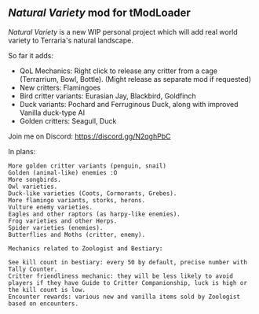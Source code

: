 
## _Natural Variety_ mod for tModLoader


_Natural Variety_ is a new WIP personal project which will add real world variety to Terraria's natural landscape. 

So far it adds:
- QoL Mechanics: Right click to release any critter from a cage (Terrarrium, Bowl, Bottle). (Might release as separate mod if requested)
- New critters: Flamingoes 
- Bird critter variants: Eurasian Jay, Blackbird, Goldfinch
- Duck variants: Pochard and Ferruginous Duck, along with improved Vanilla duck-type AI  
- Golden critters: Seagull, Duck

Join me on Discord: https://discord.gg/N2qghPbC

In plans:

    More golden critter variants (penguin, snail)
    Golden (animal-like) enemies :O
    More songbirds.
    Owl varieties. 
    Duck-like varieties (Coots, Cormorants, Grebes).
    More flamingo variants, storks, herons.
    Vulture enemy varieties. 
    Eagles and other raptors (as harpy-like enemies).
    Frog varieties and other Herps. 
    Spider varieties (enemies).
    Butterflies and Moths (critter, enemy).

	Mechanics related to Zoologist and Bestiary: 
    
    See kill count in bestiary: every 50 by default, precise number with Tally Counter.
    Critter friendliness mechanic: they will be less likely to avoid players if they have Guide to Critter Companionship, luck is high or the kill count is low.  
    Encounter rewards: various new and vanilla items sold by Zoologist based on encounters. 
	
 

	